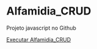 # Alfamidia_CRUD
 Projeto javascript no Github
 
 <a href="https://rrvc.github.io/Alfamidia_CRUD/Alfamidia_CRUD.html">Executar Alfamidia_CRUD</a>
